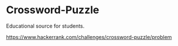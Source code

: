 # Crossword-Puzzle
Educational source for students.

https://www.hackerrank.com/challenges/crossword-puzzle/problem
